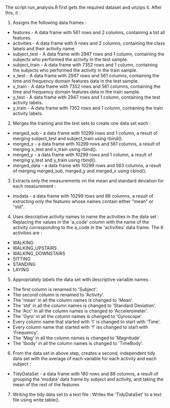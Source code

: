 The script run_analysis.R first gets the required dataset and unzips it. After this, it : 

1. Assigns the following data frames : 
* features - A data frame with 561 rows and 2 columns, containing a list all features.
* activities - A data frame with 6 rows and 2 columns, containing the class labels and their activity name.
* subject_test - A data frame with 2947 rows and 1 column, containing the subjects who performed the activity in the test sample.
* subject_train - A data frame with 7352 rows and 1 column, containing the subjects who performed the activity in the train sample.
* x_test - A data frame with 2947 rows and 561 columns, containing the time and frequency domain features data in the test sample.
* x_train - A data frame with 7352 rows and 561 columns, containing the time and frequency domain features data in the train sample.
* y_test - A data frame with 2947 rows and 1 column, containing the test activity labels.
* y_train - A data frame with 7352 rows and 1 column, containing the train activity labels.

2. Merges the training and the test sets to create one data set each : 
* merged_sub - a data frame with 10299 rows and 1 column, a result of merging subject_test and subject_train using rbind().
* merged_x - a data frame with 10299 rows and 561 columns, a result of merging x_test and x_train using rbind().
* merged_y - a data frame with 10299 rows and 1 column, a result of merging y_test and y_train using rbind().
* merged_data - a data frame wth 10299 rows and 563 columns, a result of merging merged_sub, merged_y and merged_x using cbind().

3. Extracts only the measurements on the mean and standard deviation for each measurement : 
* msdata - a data frame with 10299 rows and 88 columns, a result of extracting only the features whose names contain either "mean" or "std".

4. Uses descriptive activity names to name the activities in the data set : 
 Replacing the values in the 'a_code' column with the name of the activity corresponding to the a_code in the 'activities' data frame. The 6 activities are :
 * WALKING
 * WALKING_UPSTAIRS
 * WALKING_DOWNSTAIRS
 * SITTING
 * STANDING
 * LAYING

5. Appropriately labels the data set with descriptive variable names :
* The first column is renamed to 'Subject'.
* The second column is renamed to 'Activity'.
* The 'mean' in all the column names is changed to 'Mean'.
* The 'std' in all the column names is changed to 'Standard Deviation'.
* The 'Acc' in all the column names is changed to 'Accelerometer'.
* The 'Gyro' in all the column names is changed to 'Gyroscope'.
* Every column name that started with 't' is changed to start with 'Time'.
* Every column name that started with 'f' iss changed to start with 'Frequency'.
* The 'Mag' in all the column names is changed to 'Magnitude'.
* The 'tbody' in all the column names is changed to 'TimeBody'.

6. From the data set in above step, creates a second, independent tidy data set with the average of each variable for each activity and each subject :
* TidyDataSet - a data frame with 180 rows and 88 columns, a result of grouping the 'msdata' data frame by subject and activity, and taking the mean of the rest of the features

7. Writing the tidy data set to a text file : 
Writes the 'TidyDataSet' to a text file using write.table().





